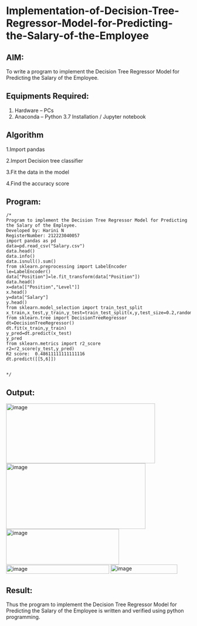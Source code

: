 # Implementation-of-Decision-Tree-Regressor-Model-for-Predicting-the-Salary-of-the-Employee

## AIM:
To write a program to implement the Decision Tree Regressor Model for Predicting the Salary of the Employee.

## Equipments Required:
1. Hardware – PCs
2. Anaconda – Python 3.7 Installation / Jupyter notebook

## Algorithm
1.Import pandas

2.Import Decision tree classifier

3.Fit the data in the model

4.Find the accuracy score
## Program:
```
/*
Program to implement the Decision Tree Regressor Model for Predicting the Salary of the Employee.
Developed by: Harini N
RegisterNumber: 212223040057
import pandas as pd
data=pd.read_csv("Salary.csv")
data.head()
data.info()
data.isnull().sum()
from sklearn.preprocessing import LabelEncoder
le=LabelEncoder()
data["Position"]=le.fit_transform(data["Position"])
data.head()
x=data[["Position","Level"]]
x.head()
y=data["Salary"]
y.head()
from sklearn.model_selection import train_test_split
x_train,x_test,y_train,y_test=train_test_split(x,y,test_size=0.2,random_state=2)
from sklearn.tree import DecisionTreeRegressor
dt=DecisionTreeRegressor()
dt.fit(x_train,y_train)
y_pred=dt.predict(x_test)
y_pred
from sklearn.metrics import r2_score
r2=r2_score(y_test,y_pred)
R2 score:  0.48611111111111116
dt.predict([[5,6]])


*/
```

## Output:
<img width="406" height="163" alt="image" src="https://github.com/user-attachments/assets/dfe1d02e-b084-409e-a5a1-cfb9edcd20d7" />


<img width="380" height="179" alt="image" src="https://github.com/user-attachments/assets/ac47175c-3f8f-4fe5-9cc0-13b7a8bd97d5" />

<img width="308" height="97" alt="image" src="https://github.com/user-attachments/assets/9749e376-c0ff-488e-aa27-db61fcf3d463" />

<img width="281" height="24" alt="image" src="https://github.com/user-attachments/assets/a9773ee2-b0e4-45ec-b4c5-6dcadc617405" />

<img width="182" height="25" alt="image" src="https://github.com/user-attachments/assets/3df50d52-9f22-4390-970c-577b5b2f84af" />




## Result:
Thus the program to implement the Decision Tree Regressor Model for Predicting the Salary of the Employee is written and verified using python programming.
